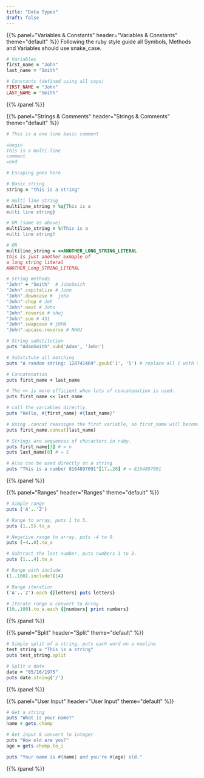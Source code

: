 ```yaml
---
title: "Data Types"
draft: false
---
```


{{% panel="Variables & Constants" header="Variables & Constants" theme="default" %}}
Following the ruby style guide all Symbols, Methods and Variables should use snake_case.
```ruby
# Variables
first_name = "John"
last_name = "Smith"
```
```ruby
# Constants (defined using all caps)
FIRST_NAME = "John"
LAST_NAME = "Smith"
```
{{% /panel %}}

{{% panel="Strings & Comments" header="Strings & Comments" theme="default" %}}
```ruby
# This is a one line basic comment

=begin
This is a multi-line
comment
=end

```

```ruby
# Escaping goes here
```

```ruby
# Basic string
string = "this is a string"

# multi line string
multiline_string = %q{This is a
multi line string}

# OR (same as above)
multiline_string = %!This is a
multi line string!

# OR
multiline_string = <<ANOTHER_LONG_STRING_LITERAL
this is just another exmaple of
a long string literal
ANOTHER_Long_STRING_LITERAL
```

```ruby
# String methods
"John" + "Smith"  # JohnSmith
"John".capitalize # John
"John".downcase #  john
"John".chop # Joh
"John".next # Joho
"John".reverse # nhoj
"John".sum # 431
"John".swapcase # jOHN
"John".upcase.reverse # NHOJ
```
```ruby
# String substitution
puts "AdamSmith".sub('Adam', 'John')

# Substitute all matching
puts "A random string: 128741469".gsub('1', '5') # replace all 1 with 5
```

```ruby
# Concatenation
puts first_name + last_name

# The << is more efficient when lots of concatenation is used.
puts first_name << last_name

# call the variables directly.
puts "Hello, #{first_name} #{last_name}"

# Using .concat reassigns the first variable, so first_name will become "John Smith"
puts first_name.concat(last_name)

# Strings are sequences of characters in ruby.
puts first_name[3] # = n
puts last_name[0] # = S

# Also can be used directly on a string
puts "This is a number 8164897091"[17..26] # = 8164897091
```
{{% /panel %}}

{{% panel="Ranges" header="Ranges" theme="default" %}}
```ruby
# Simple range
puts ('A'..'Z')

# Range to array, puts 1 to 5.
puts (1..5).to_a

# Negative range to array, puts -4 to 0.
puts (-4..0).to_a

# Subtract the last number, puts numbers 1 to 3.
puts (1...4).to_a

# Range with include
(1..100).include?(14)
```
```ruby
# Range iteration
('A'..'Z').each {|letters| puts letters}

# Iterate range & convert to Array
(10..100).to_a.each {|numbers| print numbers}
```
{{% /panel %}}

{{% panel="Split" header="Split" theme="default" %}}
```ruby
# Simple split of a string, puts each word on a newline
test_string = "This is a string"
puts test_string.split

# Split a date
date = "05/16/1975"
puts date.string('/')
```
{{% /panel %}}

{{% panel="User Input" header="User Input" theme="default" %}}
```ruby
# Get a string
puts "What is your name?"
name = gets.chomp

# Get input & convert to integer
puts "How old are you?"
age = gets.chomp.to_i

puts "Your name is #{name} and you're #{age} old."
```
{{% /panel %}}
